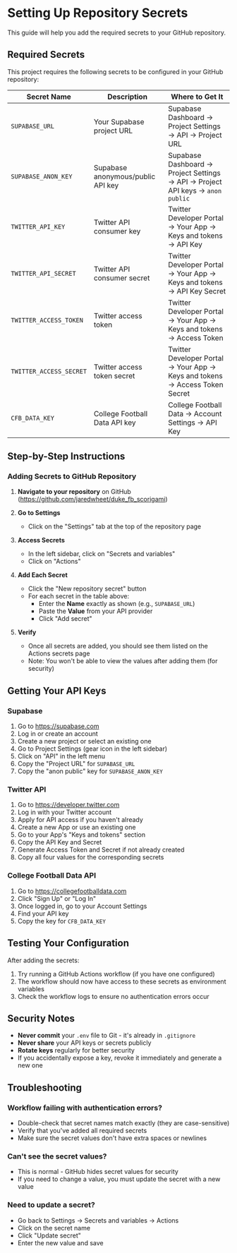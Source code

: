# Setting Up Repository Secrets

This guide will help you add the required secrets to your GitHub repository.

## Required Secrets

This project requires the following secrets to be configured in your GitHub repository:

| Secret Name | Description | Where to Get It |
|-------------|-------------|-----------------|
| `SUPABASE_URL` | Your Supabase project URL | Supabase Dashboard → Project Settings → API → Project URL |
| `SUPABASE_ANON_KEY` | Supabase anonymous/public API key | Supabase Dashboard → Project Settings → API → Project API keys → `anon` `public` |
| `TWITTER_API_KEY` | Twitter API consumer key | Twitter Developer Portal → Your App → Keys and tokens → API Key |
| `TWITTER_API_SECRET` | Twitter API consumer secret | Twitter Developer Portal → Your App → Keys and tokens → API Key Secret |
| `TWITTER_ACCESS_TOKEN` | Twitter access token | Twitter Developer Portal → Your App → Keys and tokens → Access Token |
| `TWITTER_ACCESS_SECRET` | Twitter access token secret | Twitter Developer Portal → Your App → Keys and tokens → Access Token Secret |
| `CFB_DATA_KEY` | College Football Data API key | College Football Data → Account Settings → API Key |

## Step-by-Step Instructions

### Adding Secrets to GitHub Repository

1. **Navigate to your repository** on GitHub (https://github.com/jaredwheet/duke_fb_scorigami)

2. **Go to Settings**
   - Click on the "Settings" tab at the top of the repository page

3. **Access Secrets**
   - In the left sidebar, click on "Secrets and variables"
   - Click on "Actions"

4. **Add Each Secret**
   - Click the "New repository secret" button
   - For each secret in the table above:
     - Enter the **Name** exactly as shown (e.g., `SUPABASE_URL`)
     - Paste the **Value** from your API provider
     - Click "Add secret"

5. **Verify**
   - Once all secrets are added, you should see them listed on the Actions secrets page
   - Note: You won't be able to view the values after adding them (for security)

## Getting Your API Keys

### Supabase

1. Go to https://supabase.com
2. Log in or create an account
3. Create a new project or select an existing one
4. Go to Project Settings (gear icon in the left sidebar)
5. Click on "API" in the left menu
6. Copy the "Project URL" for `SUPABASE_URL`
7. Copy the "anon public" key for `SUPABASE_ANON_KEY`

### Twitter API

1. Go to https://developer.twitter.com
2. Log in with your Twitter account
3. Apply for API access if you haven't already
4. Create a new App or use an existing one
5. Go to your App's "Keys and tokens" section
6. Copy the API Key and Secret
7. Generate Access Token and Secret if not already created
8. Copy all four values for the corresponding secrets

### College Football Data API

1. Go to https://collegefootballdata.com
2. Click "Sign Up" or "Log In"
3. Once logged in, go to your Account Settings
4. Find your API key
5. Copy the key for `CFB_DATA_KEY`

## Testing Your Configuration

After adding the secrets:

1. Try running a GitHub Actions workflow (if you have one configured)
2. The workflow should now have access to these secrets as environment variables
3. Check the workflow logs to ensure no authentication errors occur

## Security Notes

- **Never commit** your `.env` file to Git - it's already in `.gitignore`
- **Never share** your API keys or secrets publicly
- **Rotate keys** regularly for better security
- If you accidentally expose a key, revoke it immediately and generate a new one

## Troubleshooting

### Workflow failing with authentication errors?
- Double-check that secret names match exactly (they are case-sensitive)
- Verify that you've added all required secrets
- Make sure the secret values don't have extra spaces or newlines

### Can't see the secret values?
- This is normal - GitHub hides secret values for security
- If you need to change a value, you must update the secret with a new value

### Need to update a secret?
- Go back to Settings → Secrets and variables → Actions
- Click on the secret name
- Click "Update secret"
- Enter the new value and save
